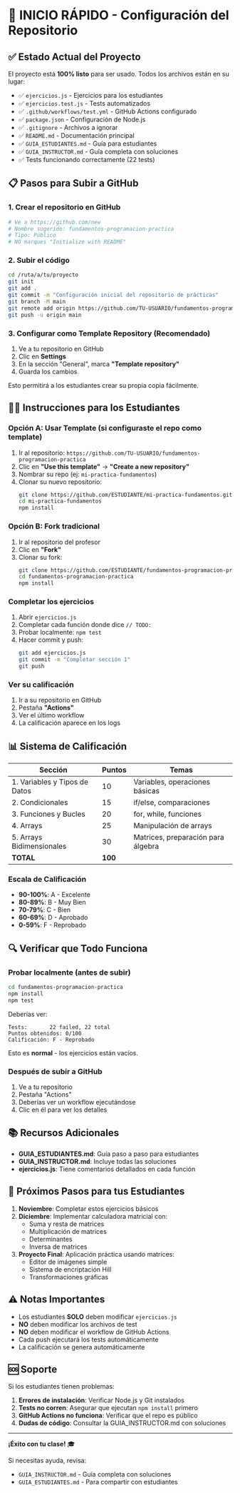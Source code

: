 # 🚀 INICIO RÁPIDO - Configuración del Repositorio

## ✅ Estado Actual del Proyecto

El proyecto está **100% listo** para ser usado. Todos los archivos están en su lugar:

- ✅ `ejercicios.js` - Ejercicios para los estudiantes
- ✅ `ejercicios.test.js` - Tests automatizados
- ✅ `.github/workflows/test.yml` - GitHub Actions configurado
- ✅ `package.json` - Configuración de Node.js
- ✅ `.gitignore` - Archivos a ignorar
- ✅ `README.md` - Documentación principal
- ✅ `GUIA_ESTUDIANTES.md` - Guía para estudiantes
- ✅ `GUIA_INSTRUCTOR.md` - Guía completa con soluciones
- ✅ Tests funcionando correctamente (22 tests)

## 📋 Pasos para Subir a GitHub

### 1. Crear el repositorio en GitHub

```bash
# Ve a https://github.com/new
# Nombre sugerido: fundamentos-programacion-practica
# Tipo: Público
# NO marques "Initialize with README"
```

### 2. Subir el código

```bash
cd /ruta/a/tu/proyecto
git init
git add .
git commit -m "Configuración inicial del repositorio de prácticas"
git branch -M main
git remote add origin https://github.com/TU-USUARIO/fundamentos-programacion-practica.git
git push -u origin main
```

### 3. Configurar como Template Repository (Recomendado)

1. Ve a tu repositorio en GitHub
2. Clic en **Settings**
3. En la sección "General", marca **"Template repository"**
4. Guarda los cambios

Esto permitirá a los estudiantes crear su propia copia fácilmente.

## 👨‍🎓 Instrucciones para los Estudiantes

### Opción A: Usar Template (si configuraste el repo como template)

1. Ir al repositorio: `https://github.com/TU-USUARIO/fundamentos-programacion-practica`
2. Clic en **"Use this template"** → **"Create a new repository"**
3. Nombrar su repo (ej: `mi-practica-fundamentos`)
4. Clonar su nuevo repositorio:
   ```bash
   git clone https://github.com/ESTUDIANTE/mi-practica-fundamentos.git
   cd mi-practica-fundamentos
   npm install
   ```

### Opción B: Fork tradicional

1. Ir al repositorio del profesor
2. Clic en **"Fork"**
3. Clonar su fork:
   ```bash
   git clone https://github.com/ESTUDIANTE/fundamentos-programacion-practica.git
   cd fundamentos-programacion-practica
   npm install
   ```

### Completar los ejercicios

1. Abrir `ejercicios.js`
2. Completar cada función donde dice `// TODO:`
3. Probar localmente: `npm test`
4. Hacer commit y push:
   ```bash
   git add ejercicios.js
   git commit -m "Completar sección 1"
   git push
   ```

### Ver su calificación

1. Ir a su repositorio en GitHub
2. Pestaña **"Actions"**
3. Ver el último workflow
4. La calificación aparece en los logs

## 📊 Sistema de Calificación

| Sección | Puntos | Temas |
|---------|--------|-------|
| 1. Variables y Tipos de Datos | 10 | Variables, operaciones básicas |
| 2. Condicionales | 15 | if/else, comparaciones |
| 3. Funciones y Bucles | 20 | for, while, funciones |
| 4. Arrays | 25 | Manipulación de arrays |
| 5. Arrays Bidimensionales | 30 | Matrices, preparación para álgebra |
| **TOTAL** | **100** | |

### Escala de Calificación

- **90-100%**: A - Excelente
- **80-89%**: B - Muy Bien
- **70-79%**: C - Bien
- **60-69%**: D - Aprobado
- **0-59%**: F - Reprobado

## 🔍 Verificar que Todo Funciona

### Probar localmente (antes de subir)

```bash
cd fundamentos-programacion-practica
npm install
npm test
```

Deberías ver:
```
Tests:       22 failed, 22 total
Puntos obtenidos: 0/100
Calificación: F - Reprobado
```

Esto es **normal** - los ejercicios están vacíos.

### Después de subir a GitHub

1. Ve a tu repositorio
2. Pestaña "Actions"
3. Deberías ver un workflow ejecutándose
4. Clic en él para ver los detalles

## 📚 Recursos Adicionales

- **GUIA_ESTUDIANTES.md**: Guía paso a paso para estudiantes
- **GUIA_INSTRUCTOR.md**: Incluye todas las soluciones
- **ejercicios.js**: Tiene comentarios detallados en cada función

## 🎯 Próximos Pasos para tus Estudiantes

1. **Noviembre**: Completar estos ejercicios básicos
2. **Diciembre**: Implementar calculadora matricial con:
   - Suma y resta de matrices
   - Multiplicación de matrices
   - Determinantes
   - Inversa de matrices
3. **Proyecto Final**: Aplicación práctica usando matrices:
   - Editor de imágenes simple
   - Sistema de encriptación Hill
   - Transformaciones gráficas

## ⚠️ Notas Importantes

- Los estudiantes **SOLO** deben modificar `ejercicios.js`
- **NO** deben modificar los archivos de test
- **NO** deben modificar el workflow de GitHub Actions
- Cada push ejecutará los tests automáticamente
- La calificación se genera automáticamente

## 🆘 Soporte

Si los estudiantes tienen problemas:

1. **Errores de instalación**: Verificar Node.js y Git instalados
2. **Tests no corren**: Asegurar que ejecutan `npm install` primero
3. **GitHub Actions no funciona**: Verificar que el repo es público
4. **Dudas de código**: Consultar la GUIA_INSTRUCTOR.md con soluciones

---

**¡Éxito con tu clase!** 🎓

Si necesitas ayuda, revisa:
- `GUIA_INSTRUCTOR.md` - Guía completa con soluciones
- `GUIA_ESTUDIANTES.md` - Para compartir con estudiantes

